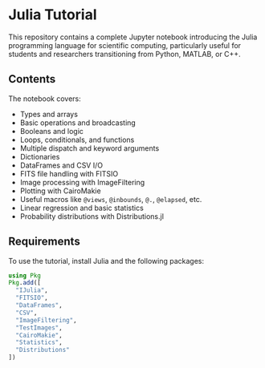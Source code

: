 # Julia Tutorial

This repository contains a complete Jupyter notebook introducing the Julia programming language for scientific computing, particularly useful for students and researchers transitioning from Python, MATLAB, or C++.

## Contents

The notebook covers:

- Types and arrays
- Basic operations and broadcasting
- Booleans and logic
- Loops, conditionals, and functions
- Multiple dispatch and keyword arguments
- Dictionaries
- DataFrames and CSV I/O
- FITS file handling with FITSIO
- Image processing with ImageFiltering
- Plotting with CairoMakie
- Useful macros like `@views`, `@inbounds`, `@.`, `@elapsed`, etc.
- Linear regression and basic statistics
- Probability distributions with Distributions.jl

## Requirements

To use the tutorial, install Julia and the following packages:

```julia
using Pkg
Pkg.add([
  "IJulia",
  "FITSIO",
  "DataFrames",
  "CSV",
  "ImageFiltering",
  "TestImages",
  "CairoMakie",
  "Statistics",
  "Distributions"
])
